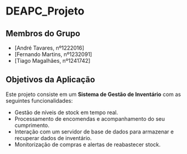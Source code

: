 # DEAPC_Projeto

## Membros do Grupo

- [André Tavares, nº1222016]
- [Fernando Martins, nº1232091]
- [Tiago Magalhães, nº1241742]

## Objetivos da Aplicação

Este projeto consiste em um **Sistema de Gestão de Inventário** com as seguintes funcionalidades:

- Gestão de níveis de stock em tempo real.
- Processamento de encomendas e acompanhamento do seu cumprimento.
- Interação com um servidor de base de dados para armazenar e recuperar dados de inventário.
- Monitorização de compras e alertas de reabastecer stock.